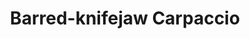 ---
title: 'Barred-knifejaw Carpaccio'
thumbnail: 'https://acnhcdn.com/2.0/CookingIcon/FtrCarpaccioBeakfishCropped.png'
ingredients:
  -
    id: 'barred_knifejaw'
    name: 'Barred-knifejaw'
    type: 'fish'
    quantity: 1
layout: '../../layouts/RecipeDetail.astro'
---